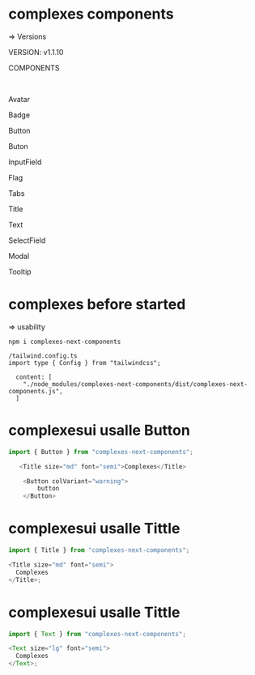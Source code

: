 # complexes components

=> Versions

<div alingn="center">
<p>VERSION: v1.1.10</p>
<P>COMPONENTS</P>
<br />
 <p>Avatar</p>
 <p>Badge</p>
 <p>Button</p>
 <p>Buton</p>
 <p>InputField</p>
 <p>Flag</p>
 <p>Tabs</p>
 <p>Title</p>
 <p>Text</p>
 <p>SelectField</p>
 <p>Modal</p>
 <p>Tooltip</p>

</div>

# complexes before started

=> usability

```shell
npm i complexes-next-components

/tailwind.config.ts
import type { Config } from "tailwindcss";

  content: [
    "./node_modules/complexes-next-components/dist/complexes-next-components.js",
  ]
```

# complexesui usalle Button

```ts
import { Button } from "complexes-next-components";

   <Title size="md" font="semi">Complexes</Title>

    <Button colVariant="warning">
        button
    </Button>

```

# complexesui usalle Tittle

```ts
import { Title } from "complexes-next-components";

<Title size="md" font="semi">
  Complexes
</Title>;
```

# complexesui usalle Tittle

```ts
import { Text } from "complexes-next-components";

<Text size="lg" font="semi">
  Complexes
</Text>;
```
